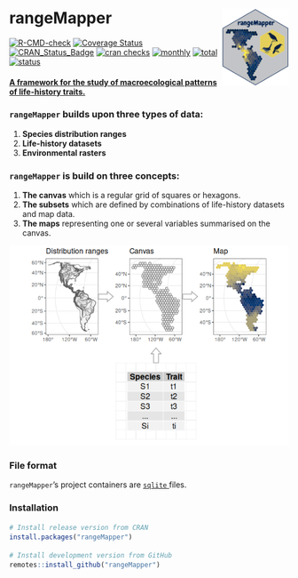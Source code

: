 
<!-- README.md is generated from README.Rmd. Please edit that file -->
<!-- 
rmarkdown::render('README.Rmd')
-->

# rangeMapper <img src="man/figures/logo.png" align="right" alt="" width="120" />

<!-- badges: start -->

[![R-CMD-check](https://github.com/mpio-be/rangeMapper/workflows/R-CMD-check/badge.svg)](https://github.com/mpio-be/rangeMapper/actions)
[![Coverage
Status](https://img.shields.io/codecov/c/github/mpio-be/rangeMapper/master.svg)](https://codecov.io/github/mpio-be/rangeMapper?branch=master)
[![CRAN\_Status\_Badge](http://www.r-pkg.org/badges/version/rangeMapper)](http://cran.r-project.org/package=rangeMapper)
[![cran
checks](https://cranchecks.info/badges/worst/rangeMapper)](https://cran.r-project.org/web/checks/check_results_rangeMapper.html)
[![monthly](https://cranlogs.r-pkg.org/badges/rangeMapper)](https://www.rpackages.io/package/rangeMapper)
[![total](https://cranlogs.r-pkg.org/badges/grand-total/rangeMapper)](https://www.rpackages.io/package/rangeMapper)
[![status](https://tinyverse.netlify.com/badge/mapview)](https://CRAN.R-project.org/package=mapview)

<!-- badges: end -->
<h4>
<a href="https://onlinelibrary.wiley.com/doi/10.1111/j.1466-8238.2011.00739.x" target="_blank">
A framework for the study of macroecological patterns of life-history
traits. </a>
</h4>

### `rangeMapper` builds upon three types of data:

1.  **Species distribution ranges**  
2.  **Life-history datasets**  
3.  **Environmental rasters**

### `rangeMapper` is build on three concepts:

1.  **The canvas** which is a regular grid of squares or hexagons.  
2.  **The subsets** which are defined by combinations of life-history
    datasets and map data.  
3.  **The maps** representing one or several variables summarised on the
    canvas.

![](man/figures/example-1.png)<!-- -->

### File format

`rangeMapper`’s project containers are
<a href="https://www.sqlite.org/" target="_blank"> `sqlite` </a> files.

### Installation

``` r
# Install release version from CRAN
install.packages("rangeMapper")

# Install development version from GitHub
remotes::install_github("rangeMapper")
```
